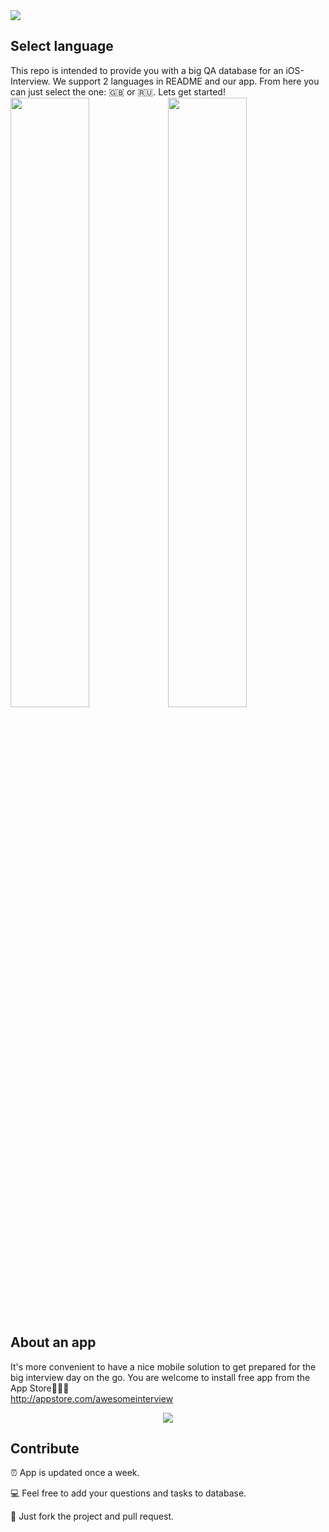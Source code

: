 
<img src="https://github.com/dashvlas/awesome-ios-interview/blob/master/Resources/Main.png">

## Select language
This repo is intended to provide you with a big QA database for an iOS-Interview. We support 2 languages in README and our app. From here you can just select the one: 🇬🇧 or 🇷🇺. Lets get started!
<a href="https://github.com/dashvlas/awesome-ios-interview/blob/master/Resources/Russian.md"><img src="https://github.com/dashvlas/awesome-ios-interview/blob/master/Resources/Artboard-filled-left.png" width=50%></a><a href="https://github.com/dashvlas/awesome-ios-interview/blob/master/Resources/English.md"><img src="https://github.com/dashvlas/awesome-ios-interview/blob/master/Resources/Artboard-filled-right.png" width=50%></a>

## About an app
It's more convenient to have a nice mobile solution to get prepared for the big interview day on the go. You are welcome to install free app from the App Store👨🏼‍💻   
http://appstore.com/awesomeinterview   
<p align="center"><img src="https://github.com/dashvlas/awesome-ios-interview/blob/master/Resources/Devices.jpg"></p>

## Contribute
⏰ App is updated once a week.

💻 Feel free to add your questions and tasks to database.

🚀 Just fork the project and pull request.
